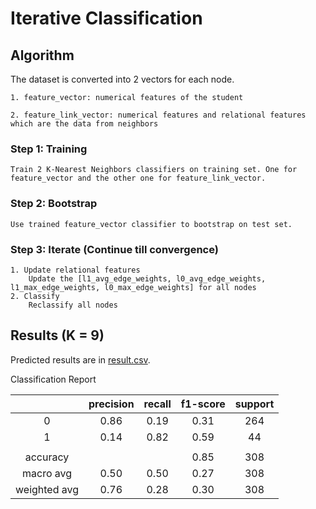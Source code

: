 # Iterative Classification
## Algorithm
The dataset is converted into 2 vectors for each node.
``` 
1. feature_vector: numerical features of the student
   
2. feature_link_vector: numerical features and relational features which are the data from neighbors
```
### Step 1: Training
```
Train 2 K-Nearest Neighbors classifiers on training set. One for feature_vector and the other one for feature_link_vector.
```
### Step 2: Bootstrap
```
Use trained feature_vector classifier to bootstrap on test set.
```
### Step 3: Iterate (Continue till convergence)
```
1. Update relational features
    Update the [l1_avg_edge_weights, l0_avg_edge_weights, l1_max_edge_weights, l0_max_edge_weights] for all nodes
2. Classify
    Reclassify all nodes
```

## Results (K = 9)
Predicted results are in [result.csv](https://github.com/kenghweeng/bayesian_beats_cheats/blob/main/Iterative_Class/result.csv).

Classification Report

|              | precision | recall| f1-score | support |
|:------------:|:---------:|:-----:|:--------:|:-------:|
| 0            | 0.86      | 0.19  |  0.31    | 264     |
| 1            | 0.14      | 0.82  |  0.59    | 44      |
|              |           |       |          |         |
| accuracy     |           |       | 0.85     | 308     | 
| macro avg    | 0.50      | 0.50  | 0.27     | 308     |
| weighted avg | 0.76      | 0.28  | 0.30     | 308     |



